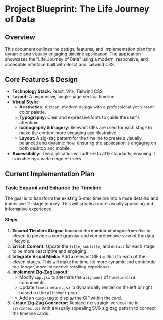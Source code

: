 
# Project Blueprint: The Life Journey of Data

## Overview

This document outlines the design, features, and implementation plan for a dynamic and visually engaging timeline application. The application showcases the "Life Journey of Data" using a modern, responsive, and accessible interface built with React and Tailwind CSS.

## Core Features & Design

*   **Technology Stack:** React, Vite, Tailwind CSS
*   **Layout:** A responsive, single-page vertical timeline.
*   **Visual Style:**
    *   **Aesthetics:** A clean, modern design with a professional yet vibrant color palette.
    *   **Typography:** Clear and expressive fonts to guide the user's attention.
    *   **Iconography & Imagery:** Relevant GIFs are used for each stage to make the content more engaging and illustrative.
    *   **Layout:** A zig-zag pattern for the timeline to create a visually balanced and dynamic flow, ensuring the application is engaging on both desktop and mobile.
*   **Accessibility:** The application will adhere to a11y standards, ensuring it is usable by a wide range of users.

## Current Implementation Plan

### Task: Expand and Enhance the Timeline

The goal is to transform the existing 5-step timeline into a more detailed and immersive 11-stage journey. This will create a more visually appealing and informative experience.

#### Steps:

1.  **Expand Timeline Stages:** Increase the number of stages from five to eleven to provide a more granular and comprehensive view of the data lifecycle.
2.  **Enrich Content:** Update the `title`, `subtitle`, and `detail` for each stage to be more descriptive and engaging.
3.  **Integrate Visual Media:** Add a relevant GIF (`gifUrl`) to each of the eleven stages. This will make the timeline more dynamic and contribute to a longer, more immersive scrolling experience.
4.  **Implement Zig-Zag Layout:**
    *   Modify `App.jsx` to alternate the `alignment` of `TimelineCard` components.
    *   Update `TimelineCard.jsx` to dynamically render on the left or right based on the `alignment` prop.
    *   Add an `<img>` tag to display the GIF within the card.
5.  **Create Zig-Zag Connector:** Replace the straight vertical line in `src/index.css` with a visually appealing SVG zig-zag pattern to connect the timeline cards.
